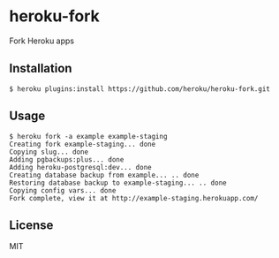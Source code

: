 # heroku-fork

Fork Heroku apps

## Installation

```console
$ heroku plugins:install https://github.com/heroku/heroku-fork.git
```

## Usage

```console
$ heroku fork -a example example-staging
Creating fork example-staging... done
Copying slug... done
Adding pgbackups:plus... done
Adding heroku-postgresql:dev... done
Creating database backup from example... .. done
Restoring database backup to example-staging... .. done
Copying config vars... done
Fork complete, view it at http://example-staging.herokuapp.com/
```

## License

MIT
